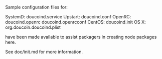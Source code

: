 Sample configuration files for:

SystemD: doucoind.service
Upstart: doucoind.conf
OpenRC:  doucoind.openrc
         doucoind.openrcconf
CentOS:  doucoind.init
OS X:    org.doucoin.doucoind.plist

have been made available to assist packagers in creating node packages here.

See doc/init.md for more information.
